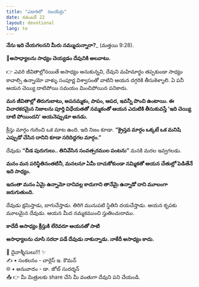 ```yaml
---
title: "ఎడారిలో  సెలయేర్లు"
date: నవంబర్ 22
layout: devotional
lang: te
---
```


**నేను ఇది చేయగలనని మీరు నమ్ముచున్నారా?**_ (మత్తయి 9:28).

**📖అసాధ్యాలను సాధ్యం చెయ్యడం దేవునికి అలవాటు.**

👉 ఎవరి జీవితాల్లోనయితే అసాధ్యం అనుకున్నవి, దేవుని మహిమార్థం తప్పకుండా సాధ్యం కావాల్సి ఉన్నాయో వాళ్ళు సంపూర్ణ విశ్వాసంతో వాటిని ఆయన దగ్గరికి తీసుకెళ్ళాలి. ఏ పనీ ఆయన చెయ్యి దాటిపోయి సమయం మించిపోయిన పనికాదు. 

**మన జీవితాల్లో తిరుగుబాటు, అపనమ్మకం, పాపం, ఆపద, ఇవన్నీ పొంచి ఉంటాయి. ఈ విచారకరమైన నిజాలను పూర్తి విధేయతతో నమ్మకంతో ఆయన ఎదుటికి తీసుకువస్తే 'ఇది చెయ్యి దాటి పోయిందని' ఆయనెప్పుడూ అనడు.**

 క్రీస్తు మార్గం గురించి ఒక మాట ఉంది. ఇది నిజం కూడా. 
**“క్రైస్తవ మార్గం ఒక్కటే ఒక మనిషి ఎప్పుడో చేసిన దానిని కూడా సరిదిద్దగల మార్గం.”**

 దేవుడు **“చీడ పురుగులు.. తినివేసిన సంవత్సరముల పంటను”** మనకి మరల ఇవ్వగలడు. 

**మనం మన పరిస్థితినంతటినీ, మనలనూ ఏమీ దాచుకోకుండా నమ్మికతో ఆయన చేతుల్లో పెడితేనే ఇది సాధ్యం.**

 **ఇదంతా మనం ఏమై ఉన్నామో దానివల్ల కాదుగాని తానేమై ఉన్నాడో దాని మూలంగా జరుగుతుంది.**

 దేవుడు క్షమిస్తాడు, బాగుచేస్తాడు. తిరిగి మునుపటి స్థితిని దయచేస్తాడు. ఆయన కృపకు మూలమైన దేవుడు. ఆయన మీద నమ్మకముంచి స్తుతించుదాము.

**కాదేదీ అసాధ్యం క్రీస్తుకి**
**లేరెవరూ ఆయనతో సాటి**

**అసాధ్యాలను చూసి సరదా పడే దేవుడు నాకున్నాడు. నాకేదీ అసాధ్యం కాదు.**

<div class="blessing">🙏 <span class="bless-text">దైవాశ్శీసులు!!!</span> ✨</div>

<div class="credit">✍️ <span class="credit-text">▪ సంకలనం - చార్లెస్ ఇ. కౌమన్</span></div>
<div class="credit">🌐 <span class="credit-text">▪ అనువాదం - డా. జోబ్ సుదర్శన్</span></div>


<div class="share">📤 👉 <span class="share-text">మీ మిత్రులకు share చేసి మీ వంతుగా దేవుని పని చేయండి.</span></div>
